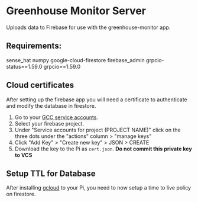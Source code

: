 # Greenhouse Monitor Server
Uploads data to Firebase for use with the greenhouse-monitor app.

## Requirements:
sense_hat
numpy
google-cloud-firestore
firebase_admin
grpcio-status==1.59.0
grpcio==1.59.0

## Cloud certificates
After setting up the firebase app you will need a certificate
to authenticate and modify the database in firestore.

1. Go to your [GCC service accounts](https://console.cloud.google.com/iam-admin/serviceaccounts).
2. Select your firebase project.
3. Under "Service accounts for project (PROJECT NAME)" click on the three dots under the
"actions" column > "manage keys"
4. Click "Add Key" > "Create new key" > JSON > CREATE
5. Download the key to the Pi as `cert.json`. **Do not commit this private key to VCS**

## Setup TTL for Database
After installing [gcloud](https://cloud.google.com/sdk/docs/install#deb) to your Pi, you
need to now setup a time to live policy on firestore. 

